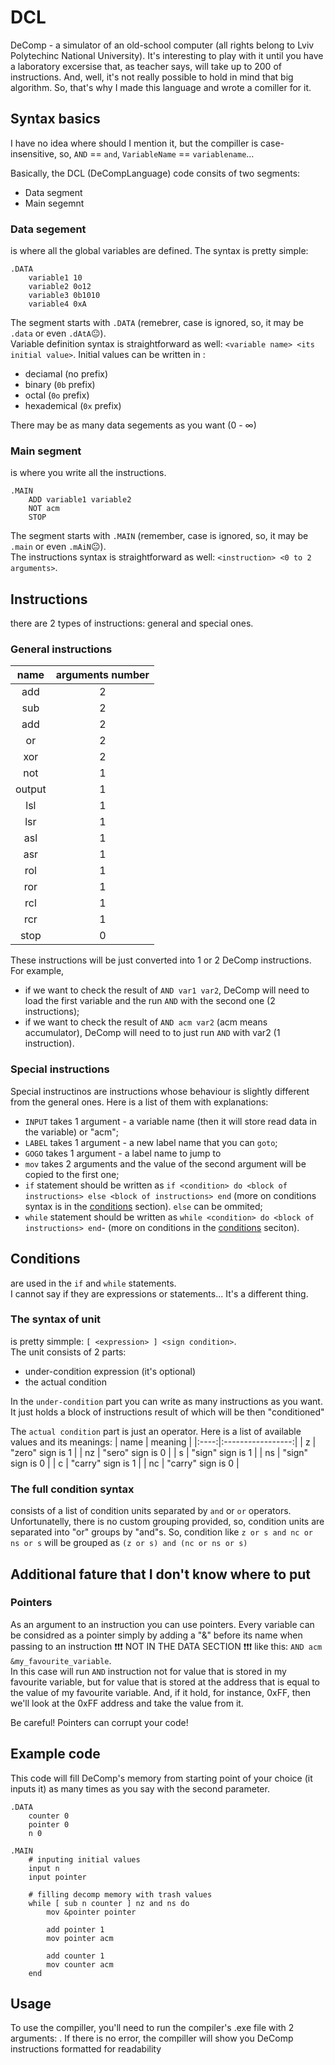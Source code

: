 # DCL

DeComp - a simulator of an old-school computer (all rights belong to Lviv Polytechinc National University). It's interesting to play with it until you have a laboratory excersise that, as teacher says, will take up to 200 of instructions. And, well, it's not really possible to hold in mind that big algorithm. So, that's why I made this language and wrote a comiller for it. 

## Syntax basics

I have no idea where should I mention it, but the compiller is case-insensitive, so, ```AND``` == ```and```, ```VariableName``` == ```variablename```...

Basically, the DCL (DeCompLanguage) code consits of two segments:
- Data segment
- Main segemnt

### Data segement

is where all the global variables are defined. The syntax is pretty simple:
```
.DATA
	variable1 10
	variable2 0o12
	variable3 0b1010
	variable4 0xA
```
The segment starts with ```.DATA``` (remebrer, case is ignored, so, it may be ```.data``` or even ```.dAtA```😐).  
Variable definition syntax is straightforward as well: ```<variable name> <its initial value>```. Initial values can be written in :
- deciamal (no prefix) 
- binary (```0b``` prefix)
- octal (```0o``` prefix)
- hexademical (```0x``` prefix)

There may be as many data segements as you want (0 - ∞)

### Main segment
is where you write all the instructions.
```
.MAIN
	ADD variable1 variable2
	NOT acm
	STOP
```
The segment starts with ```.MAIN``` (remember, case is ignored, so, it may be ```.main``` or even ```.mAiN```😐).  
The instructions syntax is straightforward as well: ```<instruction> <0 to 2 arguments>```.


## Instructions

there are 2 types of instructions: general and special ones.

### General instructions

| name    | arguments number |
|:-------:|:----------------:|
| add     | 2                |
| sub     | 2                |
| add     | 2                |
| or      | 2                |
| xor     | 2                |
| not     | 1                |
| output  | 1                |
| lsl     | 1                |
| lsr     | 1                |
| asl     | 1                |
| asr     | 1                |
| rol     | 1                |
| ror     | 1                |
| rcl     | 1                |
| rcr     | 1                |
| stop    | 0                |

These instructions will be just converted into 1 or 2 DeComp instructions. For example, 

- if we want to check the result of ```AND var1 var2```, DeComp will need to load the first variable and the run  ```AND``` with the second one (2 instructions);
- if we want to check the result of ```AND acm var2``` (acm means accumulator), DeComp will need to to just run ```AND``` with var2 (1 instruction).

### Special instructions

Special instructinos are instructions whose behaviour is slightly different from the general ones.
Here is a list of them with explanations:
- ```INPUT``` takes 1 argument - a variable name (then it will store read data in the variable) or "acm";
- ```LABEL``` takes 1 argument - a new label name that you can ```goto```;
- ```GOGO``` takes 1 argument - a label name to jump to
- ```mov``` takes 2 arguments and the value of the second argument will be copied to the first one;
- ```if``` statement should be written as ```if <condition> do <block of instructions> else <block of instructions> end``` (more on conditions syntax is in the [conditions](#conditions) section). ```else``` can be ommited;
- ```while``` statement should be written as ```while <condition> do <block of instructions> end```- (more on conditions in the [conditions](#conditions) seciton).

## Conditions

are used in the ```if``` and ```while``` statements.  
I cannot say if they are expressions or statements... It's a different thing.

### The syntax of unit

is pretty simmple: ```[ <expression> ] <sign condition>```.  
The unit consists of 2 parts:
- under-condition expression (it's optional)
- the actual condition

In the ```under-condition``` part you can write as many instructions as you want. It just holds a block of instructions result of which will be then "conditioned"

The ```actual condition``` part is just an operator. Here is a list of available values and its meanings:
| name | meaning           |
|:----:|:-----------------:|
| z    | "zero" sign is 1  |
| nz   | "sero" sign is 0  |
| s    | "sign" sign is 1  |
| ns   | "sign" sign is 0  |
| c    | "carry" sign is 1 |
| nc   | "carry" sign is 0 |

### The full condition syntax

consists of a list of condition units separated by ```and``` or ```or``` operators. Unfortunatelly, there is no custom grouping provided, so, condition units are separated into "or" groups by "and"s. So, condition like ```z or s and nc or ns or s``` will be grouped as ```(z or s) and (nc or ns or s)```

## Additional fature that I don't know where to put

### Pointers

As an argument to an instruction you can use pointers. Every variable can be considred as a pointer simply by adding a "&" before its name when passing to an instruction ❗❗❗ NOT IN THE DATA SECTION ❗❗❗ like this: ```AND acm &my_favourite_variable```.  
In this case will run ```AND``` instruction not for value that is stored in my favourite variable, but for value that is stored at the address that is equal to the value of my favourite variable. And, if it hold, for instance, 0xFF, then we'll look at the 0xFF address and take the value from it.

Be careful! Pointers can corrupt your code!

## Example code

This code will fill DeComp's memory from starting point of your choice (it inputs it) as many times as you say with the second parameter.
```
.DATA
	counter 0
	pointer 0
	n 0

.MAIN
	# inputing initial values
	input n
	input pointer

	# filling decomp memory with trash values
	while [ sub n counter ] nz and ns do
		mov &pointer pointer

		add pointer 1
		mov pointer acm

		add counter 1
		mov counter acm
	end
```

## Usage

To use the compiller, you'll need to run the compiler's .exe file with 2 arguments: <source file> <target file>. If there is no error, the compiller will show you DeComp instructions formatted for readability
